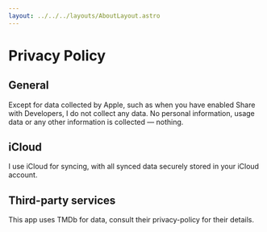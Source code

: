 ```yaml
---
layout: ../../../layouts/AboutLayout.astro
---
```


# Privacy Policy

## General
Except for data collected by Apple, such as when you have enabled Share with Developers, I do not collect any data. 
No personal information, usage data or any other information is collected — nothing.

## iCloud
I use iCloud for syncing, with all synced data securely stored in your iCloud account.

## Third-party services
This app uses TMDb for data, consult their privacy-policy for their details. 

